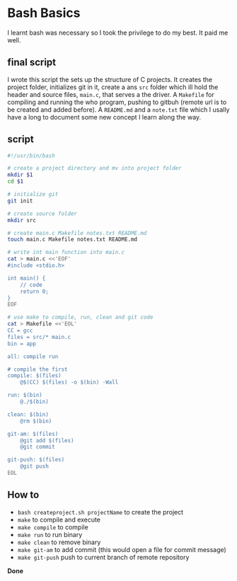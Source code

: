 # Bash Basics
I learnt bash was necessary so I took the privilege to do my best. It paid me well.

## final script
I wrote this script the sets up the structure of C projects. It creates the project folder, initializes git in it, create a ans `src` folder which ill hold the header and source files, `main.c`, that serves a the driver. A `Makefile` for compiling and running the who program, pushing to gitbuh (remote url is to be created and added before). A `README.md` and a `note.txt` file which I usally have a long to document some new concept I learn along the way.

## script

``` bash
#!/usr/bin/bash

# create a project directory and mv into project folder
mkdir $1
cd $1

# initialize git
git init

# create source folder
mkdir src

# create main.c Makefile notes.txt README.md
touch main.c Makefile notes.txt README.md

# write int main function into main.c
cat > main.c <<'EOF'
#include <stdio.h>

int main() {
    // code
    return 0;
}
EOF

# use make to compile, run, clean and git code
cat > Makefile <<'EOL'
CC = gcc
files = src/* main.c
bin = app

all: compile run

# compile the first
compile: $(files)
    @$(CC) $(files) -o $(bin) -Wall

run: $(bin)
	@./$(bin)

clean: $(bin)
	@rm $(bin)

git-am: $(files)
	@git add $(files)
	@git commit

git-push: $(files)
	@git push
EOL
```

## How to

* `bash createproject.sh projectName` to create the project
* `make` to compile and execute
* `make compile` to compile
* `make run` to run binary
* `make clean` to remove binary
* `make git-am` to add commit (this would open a file for commit message)
* `make git-push` push to current branch of remote repository

**Done**
